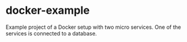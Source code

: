 # docker-example

Example project of a Docker setup with two micro services. One of the services is connected to a database.
